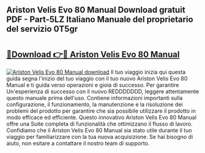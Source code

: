 ## Ariston Velis Evo 80 Manual Download gratuit PDF - Part-5LZ Italiano Manuale del proprietario del servizio 0T5gr

# <h2><a href="http://df9zohu.blite.top/?on=Ariston+Velis+Evo+80+Manual">🔗Download 👉🔴 Ariston Velis Evo 80 Manual</a></h2>

[![Ariston Velis Evo 80 Manual download](https://i.imgur.com/lujVjoI.png)](http://df9zohu.blite.top/?on=Ariston+Velis+Evo+80+Manual)
Il tuo viaggio inizia qui questa guida segna l'inizio del tuo viaggio con il tuo nuovo Ariston Velis Evo 80 Manual e ti guida verso operazioni e gioia di successo. Per garantire Un'esperienza di successo con il nuovo REDDDDDDD, leggere attentamente questo manuale prima dell'uso. Contiene informazioni importanti sulla configurazione, il funzionamento, la manutenzione e la risoluzione dei problemi del prodotto per garantire che sia possibile utilizzare il prodotto in modo efficace ed efficiente. Questo innovativo Ariston Velis Evo 80 Manual offre una Suite completa di funzionalità che ottimizzano il flusso di lavoro. Confidiamo che il Ariston Velis Evo 80 Manual sia stato utile durante il tuo viaggio per familiarizzare con la tua nuova acquisizione. Se hai bisogno di aiuto, non esitare a contattare il nostro team di supporto.
